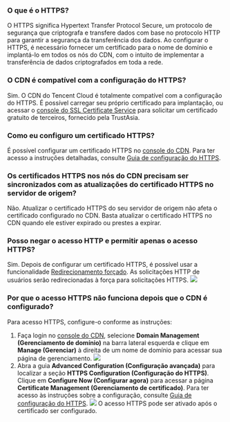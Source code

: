 [](id:q1)
### O que é o HTTPS?
O HTTPS significa Hypertext Transfer Protocol Secure, um protocolo de segurança que criptografa e transfere dados com base no protocolo HTTP para garantir a segurança da transferência dos dados. Ao configurar o HTTPS, é necessário fornecer um certificado para o nome de domínio e implantá-lo em todos os nós do CDN, com o intuito de implementar a transferência de dados criptografados em toda a rede.

[](id:q2)
### O CDN é compatível com a configuração do HTTPS?
Sim. O CDN do Tencent Cloud é totalmente compatível com a configuração do HTTPS. É possível carregar seu próprio certificado para implantação, ou acessar o [console do SSL Certificate Service](https://console.cloud.tencent.com/ssl) para solicitar um certificado gratuito de terceiros, fornecido pela TrustAsia.

[](id:q3)
### Como eu configuro um certificado HTTPS?
É possível configurar um certificado HTTPS no [console do CDN](https://console.cloud.tencent.com/cdn). Para ter acesso a instruções detalhadas, consulte [Guia de configuração do HTTPS](https://intl.cloud.tencent.com/document/product/228/35213).

[](id:q4)
### Os certificados HTTPS nos nós do CDN precisam ser sincronizados com as atualizações do certificado HTTPS no servidor de origem?
Não. Atualizar o certificado HTTPS do seu servidor de origem não afeta o certificado configurado no CDN. Basta atualizar o certificado HTTPS no CDN quando ele estiver expirado ou prestes a expirar.


[](id:q5)
### Posso negar o acesso HTTP e permitir apenas o acesso HTTPS?
Sim. Depois de configurar um certificado HTTPS, é possível usar a funcionalidade [Redirecionamento forçado](https://intl.cloud.tencent.com/document/product/228/35214). As solicitações HTTP de usuários serão redirecionadas à força para solicitações HTTPS.
![](https://main.qcloudimg.com/raw/c562127135d558445481ab97973b1ebe.png)


[](id:q6)
### Por que o acesso HTTPS não funciona depois que o CDN é configurado?

Para acesso HTTPS, configure-o conforme as instruções:
1. Faça login no [console do CDN](https://console.cloud.tencent.com/cdn), selecione **Domain Management (Gerenciamento de domínio)** na barra lateral esquerda e clique em **Manage (Gerenciar)** à direita de um nome de domínio para acessar sua página de gerenciamento.
![](https://main.qcloudimg.com/raw/33ea31c11bfac2022ea5753b6d849042.png)
2. Abra a guia **Advanced Configuration (Configuração avançada)** para localizar a seção **HTTPS Configuration (Configuração do HTTPS)**. Clique em **Configure Now (Configurar agora)** para acessar a página **Certificate Management (Gerenciamento de certificado)**. Para ter acesso às instruções sobre a configuração, consulte [Guia de configuração do HTTPS](https://intl.cloud.tencent.com/document/product/228/35213#.E8.AF.81.E4.B9.A6.E9.85.8D.E7.BD.AE).
![](https://main.qcloudimg.com/raw/67be1f3b42a411613c0500afa97e06b5.png)
O acesso HTTPS pode ser ativado após o certificado ser configurado.



